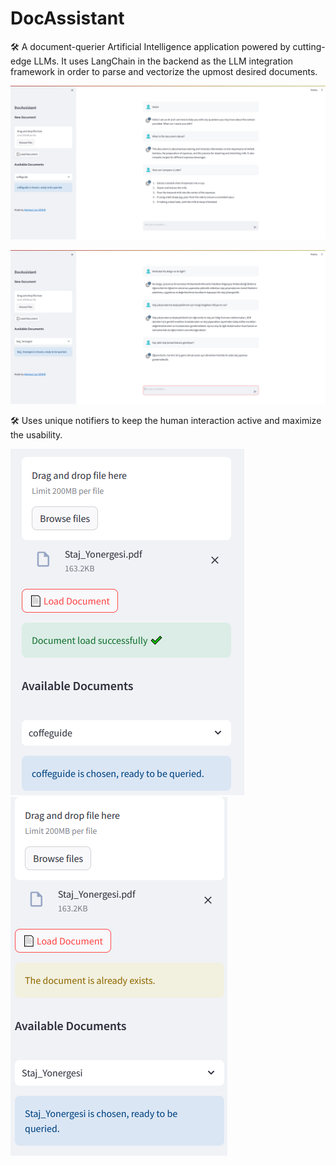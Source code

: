 # DocAssistant

🛠️ A document-querier Artificial Intelligence application powered by cutting-edge LLMs. It uses LangChain in the backend as the LLM integration framework in order to parse and vectorize the upmost desired documents.

![alt text](img/image.png)

![alt text](img/image-2.png)

🛠️ Uses unique notifiers to keep the human interaction active and maximize the usability.

![alt text](img/image-1.png)
![alt text](img/image-3.png)
